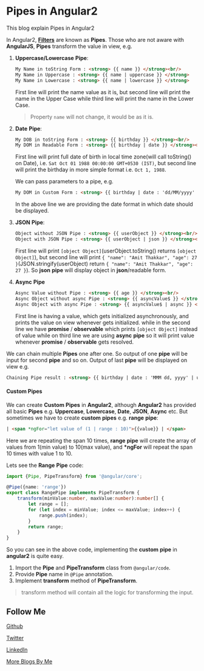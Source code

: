 # Pipes in Angular2

This blog explain Pipes in Angular2

In Angular2, **[Filters](http://namitamalik.github.io/Filters-in-AngularJS/)** are known as **Pipes**. 
Those who are not aware with **AngularJS**, **Pipes** transform the value in view, e.g.

1. **Uppercase/Lowercase** **Pipe**:
    ```HTML
    My Name in toString Form : <strong> {{ name }} </strong><br/>
    My Name in Uppercase : <strong> {{ name | uppercase }} </strong>
    My Name in Lowercase : <strong> {{ name | lowercase }} </strong>
    ```
    
    First line will print the name value as it is, but second line will print the name in the Upper Case
    while third line will print the name in the Lower Case.
    > Property `name` will not change, it would be as it is.

2. **Date** **Pipe**:
    ```HTML
    My DOB in toString Form : <strong> {{ birthday }} </strong><br/>
    My DOM in Readable Form : <strong> {{ birthday | date }} </strong><br/>
    ```
    
    First line will print full date of birth in local time zone(will call toString() on Date), i.e. 
    `Sat Oct 01 1988 00:00:00 GMT+0530 (IST)`, but second line will print the birthday in more simple
    format i.e. `Oct 1, 1988`.
    
    We can pass parameters to a pipe, e.g.
    ```HTML
    My DOM in Custom Form : <strong> {{ birthday | date : 'dd/MM/yyyy' }} </strong><br />
    ```
    In the above line we are providing the date format in which date should be displayed.
    
3. **JSON** **Pipe**:
    ```HTML
    Object without JSON Pipe : <strong> {{ userObject }} </strong><br/>
    Object with JSON Pipe : <strong> {{ userObject | json }} </strong><br/><h3>Async Pipe:</h3>
    ```
    
    First line will print `[object Object]`(userObject.toString() returns `[object Object]`), but second line will print
    `{ "name": "Amit Thakkar", "age": 27 }`(JSON.stringify(userObject) return `{ "name": "Amit Thakkar", "age": 27 }`). 
    So **json** **pipe** will display object in **json**/readable form.
    
4. **Async** **Pipe**
    ```HTML
    Async Value without Pipe : <strong> {{ age }} </strong><br/>
    Async Object without async Pipe : <strong> {{ asyncValue$ }} </strong><br/>
    Async Object with async Pipe : <strong> {{ asyncValue$ | async }} </strong><br/>
    ```
    
    First line is having a value, which gets initialized asynchronously, and prints the value on view whenever gets initialized.
    while in the second line we have **promise** / **observable** which prints `[object Object]` instead of value while on third line
    we are using **async** **pipe** so it will print value whenever **promise** / **observable** gets resolved.

We can chain multiple **Pipes** one after one. So output of one **pipe** will be input for second **pipe** and so on. Output of 
last **pipe** will be displayed on view e.g.

```HTML
Chaining Pipe result : <strong> {{ birthday | date : 'MMM dd, yyyy' | uppercase }} </strong>
```

#### Custom Pipes

We can create **Custom** **Pipes** in **Angular2**, although **Angular2** has provided all basic **Pipes** e.g. **Uppercase**, 
**Lowercase**, **Date**, **JSON**, **Async** etc. But sometimes we have to create **custom** **pipes** e.g. **range** **pipe**:

```HTML
| <span *ngFor="let value of (1 | range : 10)">{{value}} | </span>
```
Here we are repeating the span 10 times, **range** **pipe** will create the array of values from 1(min value) to 10(max value), 
and **\*ngFor** will repeat the span 10 times with value 1 to 10.

Lets see the **Range** **Pipe** code:
```TypeScript
import {Pipe, PipeTransform} from '@angular/core';

@Pipe({name: 'range'})
export class RangePipe implements PipeTransform {
    transform(minValue:number, maxValue:number):number[] {
        let range = [];
        for (let index = minValue; index <= maxValue; index++) {
            range.push(index);
        }
        return range;
    }
}
```

So you can see in the above code, implementing the **custom** **pipe** in **angular2** is quite easy.

1. Import the **Pipe** and **PipeTransform** class from `@angular/code`.
2. Provide **Pipe** name in `@Pipe` annotation.
3. Implement **transform** method of **PipeTransform**.

> transform method will contain all the logic for transforming the input.

Follow Me
---
[Github](https://github.com/AmitThakkar)

[Twitter](https://twitter.com/amit_thakkar01)

[LinkedIn](https://in.linkedin.com/in/amitthakkar01)

[More Blogs By Me](https://amitthakkar.github.io/)